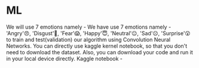 # ML

We will use 7 emotions namely - We have use 7 emotions namely - 'Angry'😠, 'Disgust'🤢, 'Fear'😱, 'Happy'😇, 'Neutral'😐, 'Sad'☹️, 'Surprise'😲 to train and test(validation) our algorithm using Convolution Neural Networks. You can directly use kaggle kernel notebook, so that you don't need to download the dataset. Also, you can download your code and run it in your local device directly.
Kaggle notebook -
